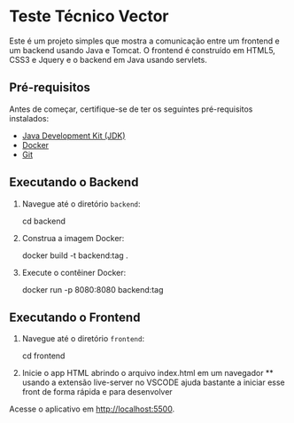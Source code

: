 # Teste Técnico Vector

Este é um projeto simples que mostra a comunicação entre um frontend e um backend usando Java e Tomcat. O frontend é construído em HTML5, CSS3 e Jquery e o backend em Java usando servlets.

## Pré-requisitos

Antes de começar, certifique-se de ter os seguintes pré-requisitos instalados:

- [Java Development Kit (JDK)](https://www.oracle.com/java/technologies/javase-downloads.html)
- [Docker](https://docs.docker.com/get-docker/)
- [Git](https://git-scm.com/)

## Executando o Backend

1. Navegue até o diretório `backend`:
    
    cd backend

2. Construa a imagem Docker:

     docker build -t backend:tag .


3. Execute o contêiner Docker:

    docker run -p 8080:8080 backend:tag

## Executando o Frontend

1. Navegue até o diretório `frontend`:

    cd frontend

2. Inicie o app HTML abrindo o arquivo index.html em um navegador
** usando a extensão live-server no VSCODE ajuda bastante a iniciar esse front de forma rápida e para desenvolver


Acesse o aplicativo em [http://localhost:5500](http://localhost:5500).